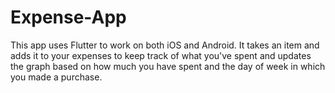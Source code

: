 # Expense-App
This app uses Flutter to work on both iOS and Android. It takes an item and adds it to your expenses to keep track of what you've spent and updates the graph based on how much you have spent and the day of week in which you made a purchase.
